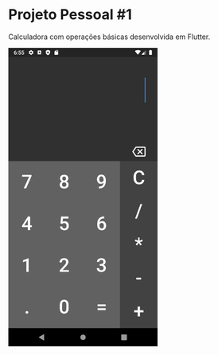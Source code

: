 # Projeto Pessoal #1
Calculadora com operações básicas desenvolvida em Flutter.

<img src="https://github.com/MatheusSouza13/projetos_pessoais_calculadora/blob/main/AppCalculadoraIMG.png" width="300">
